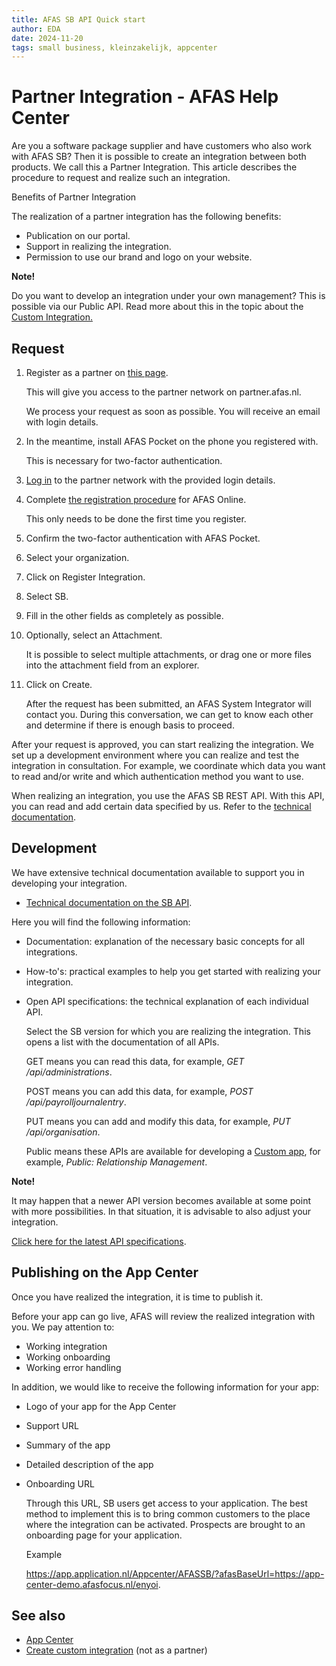```yaml
---
title: AFAS SB API Quick start
author: EDA
date: 2024-11-20
tags: small business, kleinzakelijk, appcenter
---
```

# Partner Integration - AFAS Help Center
Are you a software package supplier and have customers who also work with AFAS SB? Then it is possible to create an integration between both products. We call this a Partner Integration. This article describes the procedure to request and realize such an integration.

Benefits of Partner Integration

The realization of a partner integration has the following benefits:

*   Publication on our portal.
*   Support in realizing the integration.
*   Permission to use our brand and logo on your website.
    
<strong>Note!</strong>
    

Do you want to develop an integration under your own management? This is possible via our Public API. Read more about this in the topic about the [Custom Integration.](https://help.afas.nl/help/NL/SB/132524.htm "Custom Integration")

Request
---------

1.  Register as a partner on [this page](https://partner.afas.nl/aanmaken-formulier-prs/aanmelding-partner-afas-nl).
    
    This will give you access to the partner network on partner.afas.nl.
    
    We process your request as soon as possible. You will receive an email with login details.
    
2.  In the meantime, install AFAS Pocket on the phone you registered with.
    
    This is necessary for two-factor authentication.
    
3.  [Log in](https://partner.afas.nl/login?url=%2fportal-aanvraag-partnerportal%2fcontact-met-het-partnernetwerk) to the partner network with the provided login details.
4.  Complete [the registration procedure](https://help.afas.nl/help/NL/SB/105782.htm "First time registration with AFAS Online") for AFAS Online.
    
    This only needs to be done the first time you register.
    
5.  Confirm the two-factor authentication with AFAS Pocket.
6.  Select your organization.    
7.  Click on Register Integration.
8.  Select SB.
9.  Fill in the other fields as completely as possible.
10.  Optionally, select an Attachment.
    
        It is possible to select multiple attachments, or drag one or more files into the attachment field from an explorer.
    
11.  Click on Create.
    
        After the request has been submitted, an AFAS System Integrator will contact you. During this conversation, we can get to know each other and determine if there is enough basis to proceed.
    

After your request is approved, you can start realizing the integration. We set up a development environment where you can realize and test the integration in consultation. For example, we coordinate which data you want to read and/or write and which authentication method you want to use.

When realizing an integration, you use the AFAS SB REST API. With this API, you can read and add certain data specified by us. Refer to the [technical documentation](./authentication).

Development
-----------

We have extensive technical documentation available to support you in developing your integration.

*   [Technical documentation on the SB API](./authentication).

Here you will find the following information:

*   Documentation: explanation of the necessary basic concepts for all integrations.
*   How-to's: practical examples to help you get started with realizing your integration.
*   Open API specifications: the technical explanation of each individual API.
    
    Select the SB version for which you are realizing the integration. This opens a list with the documentation of all APIs.
    
    GET means you can read this data, for example, _GET /api/administrations_.
    
    POST means you can add this data, for example, _POST /api/payrolljournalentry_.
    
    PUT means you can add and modify this data, for example, _PUT /api/organisation_.
    
    Public means these APIs are available for developing a [Custom app](https://help.afas.nl/help/NL/SB/132524.htm "Custom Integration"), for example, _Public: Relationship Management_.
    
<strong>Note!</strong>
    
It may happen that a newer API version becomes available at some point with more possibilities. In that situation, it is advisable to also adjust your integration.

[Click here for the latest API specifications](../../api-specs/sb/en/latest).
    

Publishing on the App Center
----------------------------

Once you have realized the integration, it is time to publish it.

Before your app can go live, AFAS will review the realized integration with you. We pay attention to:

*   Working integration
*   Working onboarding
*   Working error handling

In addition, we would like to receive the following information for your app:

*   Logo of your app for the App Center
*   Support URL
*   Summary of the app
*   Detailed description of the app
*   Onboarding URL
    
    Through this URL, SB users get access to your application. The best method to implement this is to bring common customers to the place where the integration can be activated. Prospects are brought to an onboarding page for your application.
    
    Example
    
    https://app.application.nl/Appcenter/AFASSB/?afasBaseUrl=https://app-center-demo.afasfocus.nl/enyoi.
    

See also
-------

*   [App Center](https://help.afas.nl/help/NL/SB/127581.htm "App Center")
*   [Create custom integration](https://help.afas.nl/help/NL/SB/132524.htm "Custom Integration") (not as a partner)